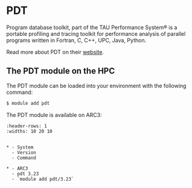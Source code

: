 # PDT

Program database toolkit, part of the TAU Performance System&reg; is a portable profiling and tracing toolkit for performance analysis of parallel programs written in Fortran, C, C++, UPC, Java, Python.



Read more about PDT on their [website](https://www.cs.uoregon.edu/research/tau/home.php).





## The PDT module on the HPC

The PDT module can be loaded into your environment with the following command:

```bash
$ module add pdt
```

The PDT module is available on ARC3:

```{list-table}
:header-rows: 1
:widths: 10 20 10


* - System
  - Version
  - Command

* - ARC3
  - pdt 3.23
  - `module add pdt/3.23`

```